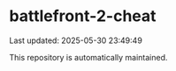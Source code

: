 # battlefront-2-cheat

Last updated: 2025-05-30 23:49:49

This repository is automatically maintained.
